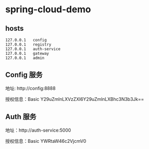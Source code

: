 # spring-cloud-demo

## hosts 

```$xslt
127.0.0.1   config
127.0.0.1   registry
127.0.0.1   auth-service
127.0.0.1   gateway
127.0.0.1   admin
```

## Config 服务

地址: http://config:8888

授权信息：Basic Y29uZmlnLXVzZXI6Y29uZmlnLXBhc3N3b3Jk==

## Auth 服务

地址：http://auth-service:5000

授权信息：Basic YWRtaW46c2VjcmV0
